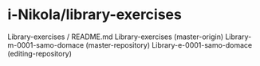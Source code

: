 # i-Nikola/library-exercises
Library-exercises / README.md 
Library-exercises (master-origin)
Library-m-0001-samo-domace (master-repository)
Library-e-0001-samo-domace (editing-repository)
